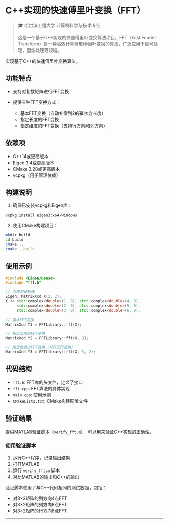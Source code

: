 # C++实现的快速傅里叶变换（FFT）

> 🎓 哈尔滨工程大学 计算机科学与技术专业
>
> 这是一个基于C++实现的快速傅里叶变换算法项目。FFT（Fast Fourier Transform）是一种高效计算离散傅里叶变换的算法，广泛应用于信号处理、图像处理等领域。

实现基于C++的快速傅里叶变换算法。

## 功能特点

- 支持对复数矩阵进行FFT变换
- 提供三种FFT变换方式：

  - 基本FFT变换（自动补零到2的幂次方长度）
  - 指定长度的FFT变换
  - 指定维度的FFT变换（支持行方向和列方向）

## 依赖项

- C++14或更高版本
- Eigen 3.4或更高版本
- CMake 3.28或更高版本
- vcpkg（用于管理依赖）

## 构建说明

1. 确保已安装vcpkg和Eigen库：

```bash
vcpkg install eigen3:x64-windows
```

2. 使用CMake构建项目：

```bash
mkdir build
cd build
cmake ..
cmake --build .
```

## 使用示例

```cpp
#include <Eigen/Dense>
#include "fft.h"

// 创建测试矩阵
Eigen::MatrixXcd X(3, 2);
X << std::complex<double>(1, 0), std::complex<double>(4, 0),
     std::complex<double>(2, 0), std::complex<double>(5, 0),
     std::complex<double>(3, 0), std::complex<double>(6, 0);

// 基本FFT变换
MatrixXcd Y1 = FFTLibrary::fft(X);

// 指定长度的FFT变换
MatrixXcd Y2 = FFTLibrary::fft(X, 8);

// 指定维度的FFT变换（对行进行变换）
MatrixXcd Y3 = FFTLibrary::fft(X, 8, 2);
```

## 代码结构

- `fft.h`: FFT库的头文件，定义了接口
- `fft.cpp`: FFT算法的具体实现
- `main.cpp`: 使用示例
- `CMakeLists.txt`: CMake构建配置文件

## 验证结果

提供MATLAB验证脚本（`verify_fft.m`），可以用来验证C++实现的正确性。

### 使用验证脚本

1. 运行C++程序，记录输出结果
2. 打开MATLAB
3. 运行 `verify_fft.m` 脚本
4. 对比MATLAB的输出和C++的输出

验证脚本使用了与C++代码相同的测试数据，包括：

- 对3×2矩阵的列方向4点FFT
- 对3×2矩阵的列方向8点FFT
- 对3×2矩阵的行方向8点FFT


---
